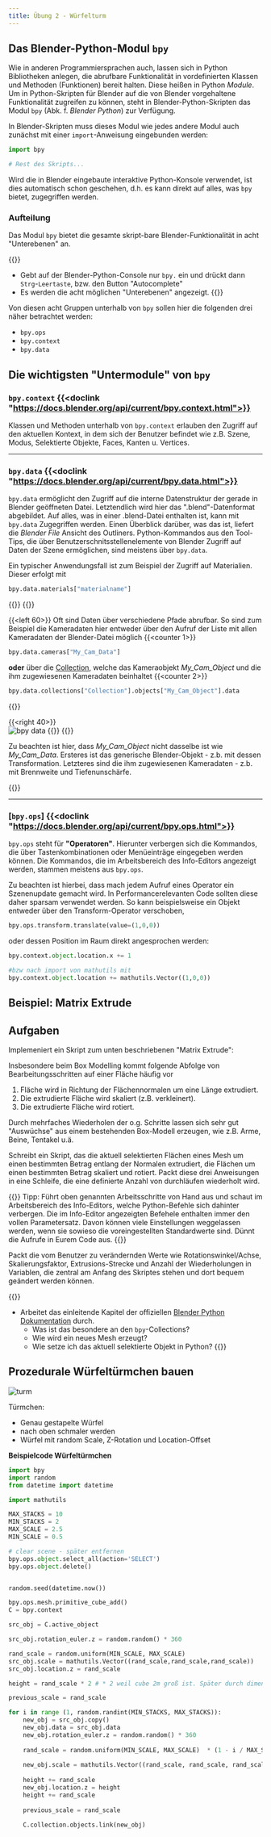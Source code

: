 ```yaml
---
title: Übung 2 - Würfelturm
---
```



## Das Blender-Python-Modul `bpy`

Wie in anderen Programmiersprachen auch, lassen sich in Python Bibliotheken anlegen, die abrufbare Funktionalität in vordefinierten Klassen und Methoden (Funktionen) bereit halten. Diese heißen in Python _Module_. Um in Python-Skripten für Blender auf die von Blender vorgehaltene Funktionalität zugreifen zu können, steht in Blender-Python-Skripten das Modul `bpy` (Abk. f. _Blender Python_) zur Verfügung. 

In Blender-Skripten muss dieses Modul wie jedes andere Modul auch zunächst mit einer `import`-Anweisung eingebunden werden:

```Python
import bpy

# Rest des Skripts...
```

Wird die in Blender eingebaute interaktive Python-Konsole verwendet, ist dies automatisch schon geschehen, d.h. es kann direkt auf alles, was `bpy` bietet, zugegriffen werden.

### Aufteilung

Das Modul `bpy` bietet die gesamte skript-bare Blender-Funktionalität in acht "Unterebenen" an.

{{<todo>}}
- Gebt auf der Blender-Python-Console nur `bpy.` ein und drückt dann `Strg`-`Leertaste`, bzw. den Button "Autocomplete" 
- Es werden die acht möglichen "Unterebenen" angezeigt.
{{</todo>}}


Von diesen acht Gruppen unterhalb von `bpy` sollen hier die folgenden drei näher betrachtet werden:
- `bpy.ops`
- `bpy.context`
- `bpy.data`

## Die wichtigsten "Untermodule" von `bpy`

### `bpy.context` {{<doclink "https://docs.blender.org/api/current/bpy.context.html">}}

Klassen und Methoden unterhalb von `bpy.context` erlauben den Zugriff auf den aktuellen Kontext, in dem sich der Benutzer befindet wie z.B. Szene, Modus, Selektierte Objekte, Faces, Kanten u. Vertices.

---

###  `bpy.data` {{<doclink "https://docs.blender.org/api/current/bpy.data.html">}}

`bpy.data` ermöglicht den Zugriff auf die interne Datenstruktur der gerade in Blender geöffneten Datei. Letztendlich wird hier das ".blend"-Datenformat abgebildet. Auf alles, was in einer .blend-Datei enthalten ist, kann mit  `bpy.data` Zugegriffen werden. Einen Überblick darüber, was das ist, liefert die *Blender File* Ansicht des Outliners.
Python-Kommandos aus den Tool-Tips, die über Benutzerschnitsstellenelemente von Blender Zugriff auf Daten der Szene ermöglichen, sind meistens über `bpy.data`.

Ein typischer Anwendungsfall ist zum Beispiel der Zugriff auf Materialien. Dieser erfolgt mit 
```python
bpy.data.materials["materialname"]
```

{{<info>}}
{{<twoculumn>}}

{{<left 60>}}
Oft sind Daten über verschiedene Pfade abrufbar. So sind zum Beispiel die Kameradaten hier entweder über den Aufruf der Liste mit allen Kameradaten der Blender-Datei möglich {{<counter 1>}}

```python
bpy.data.cameras["My_Cam_Data"]
```

**oder** über die [Collection](https://docs.blender.org/manual/en/latest/scene_layout/collections/collections.html), welche das Kameraobjekt *My_Cam_Object* und die ihm zugewiesenen Kameradaten beinhaltet {{<counter 2>}}


```python
bpy.data.collections["Collection"].objects["My_Cam_Object"].data
```
{{</left>}}

{{<right 40>}}
<br>
![bpy data](img/bpydata.png)
{{</right>}}
{{</twoculumn>}}

Zu beachten ist hier, dass *My_Cam_Object* nicht dasselbe ist wie *My_Cam_Data*. Ersteres ist das generische Blender-Objekt - z.b. mit dessen Transformation. Letzteres sind die ihm zugewiesenen Kameradaten - z.b. mit Brennweite und Tiefenunschärfe.

{{</info>}}

---

### [`bpy.ops`] {{<doclink "https://docs.blender.org/api/current/bpy.ops.html">}}

`bpy.ops` steht für **"Operatoren"**. Hierunter verbergen sich die Kommandos, die über Tastenkombinationen oder Menüeinträge eingegeben werden können. Die Kommandos, die im Arbeitsbereich des Info-Editors angezeigt werden, stammen meistens aus `bpy.ops`.

Zu beachten ist hierbei, dass mach jedem Aufruf eines Operator ein Szenenupdate gemacht wird. In Performancerelevanten Code sollten diese daher sparsam verwendet werden. So kann beispielsweise ein Objekt entweder über den Transform-Operator verschoben,

```python
bpy.ops.transform.translate(value=(1,0,0))
```

oder dessen Position im Raum direkt angesprochen werden:

```python
bpy.context.object.location.x += 1

#bzw nach import von mathutils mit 
bpy.context.object.location += mathutils.Vector((1,0,0))
```



## Beispiel: Matrix Extrude


## Aufgaben

Implemeniert ein Skript zum unten beschriebenen "Matrix Extrude":

Insbesondere beim Box Modelling kommt folgende Abfolge von Bearbeitungsschritten auf einer Fläche häufig vor

1. Fläche wird in Richtung der Flächennormalen um eine Länge extrudiert.
2. Die extrudierte Fläche wird skaliert (z.B. verkleinert).
3. Die extrudierte Fläche wird rotiert.

Durch mehrfaches Wiederholen der o.g. Schritte lassen sich sehr gut "Auswüchse" aus einem bestehenden Box-Modell erzeugen, wie z.B. Arme, Beine, Tentakel u.ä.

Schreibt ein Skript, das die aktuell selektierten Flächen eines Mesh um einen bestimmten Betrag entlang der Normalen extrudiert, die Flächen um einen bestimmten Betrag skaliert und rotiert. Packt diese drei Anweisungen in eine Schleife, die eine definierte Anzahl von durchläufen wiederholt wird.

{{<info>}}
Tipp: Führt oben genannten Arbeitsschritte von Hand aus und schaut im Arbeitsbereich des Info-Editors, welche Python-Befehle sich dahinter verbergen. Die im Info-Editor angezeigten Befehele enthalten immer den vollen Parametersatz. Davon können viele Einstellungen weggelassen werden, wenn sie sowieso die voreingestellten Standardwerte sind. Dünnt die Aufrufe in Eurem Code aus.
{{</info>}}

Packt die vom Benutzer zu verändernden Werte wie Rotationswinkel/Achse, Skalierungsfaktor, Extrusions-Strecke und Anzahl der Wiederholungen in Variablen, die zentral am Anfang des Skriptes stehen und dort bequem geändert werden können.

{{<todo>}}
- Arbeitet das einleitende Kapitel der offiziellen [Blender Python Dokumentation](https://docs.blender.org/api/current/info_quickstart.html) durch.
  - Was ist das besondere an den `bpy`-Collections?
  - Wie wird ein neues Mesh erzeugt?
  - Wie setze ich das aktuell selektierte Objekt in Python?
{{</todo>}}

<!-- TODO Erstzen
- Sucht im Internet sinnvolle Python-Code-Schnipsel für die Verwendung der drei oben genannten "Untermodule" `bpy.context`, `bpy.data`, `bpy.ops`.
 - Probiert die Code-Schnipsel selbst aus.
 - Variiert den Code und schaut was sich ändert
 - Lest die Referenz-Doku u. ggf. andere Quellen zu den verwendeten Befehlen nach.
 - Gibt es im jweiligen Untermodul ähnliche Befehle? Welche Funktion haben diese
-->


## Prozedurale Würfeltürmchen bauen

![turm](img/turm.png)

Türmchen:

- Genau gestapelte Würfel
- nach oben schmaler werden
- Würfel mit random Scale, Z-Rotation und Location-Offset

**Beispielcode Würfeltürmchen**
```python
import bpy
import random
from datetime import datetime

import mathutils

MAX_STACKS = 10
MIN_STACKS = 2
MAX_SCALE = 2.5
MIN_SCALE = 0.5

# clear scene - später entfernen
bpy.ops.object.select_all(action='SELECT')
bpy.ops.object.delete()


random.seed(datetime.now())

bpy.ops.mesh.primitive_cube_add()
C = bpy.context

src_obj = C.active_object

src_obj.rotation_euler.z = random.random() * 360

rand_scale = random.uniform(MIN_SCALE, MAX_SCALE)
src_obj.scale = mathutils.Vector((rand_scale,rand_scale,rand_scale))
src_obj.location.z = rand_scale

height = rand_scale * 2 # * 2 weil cube 2m groß ist. Später durch dimensions ersetzen.

previous_scale = rand_scale

for i in range (1, random.randint(MIN_STACKS, MAX_STACKS)):
    new_obj = src_obj.copy()
    new_obj.data = src_obj.data
    new_obj.rotation_euler.z = random.random() * 360
    
    rand_scale = random.uniform(MIN_SCALE, MAX_SCALE)  * (1 - i / MAX_STACKS)
    
    new_obj.scale = mathutils.Vector((rand_scale, rand_scale, rand_scale))
    
    height += rand_scale
    new_obj.location.z = height
    height += rand_scale
    
    previous_scale = rand_scale
    
    C.collection.objects.link(new_obj)

```